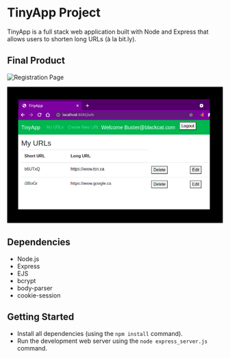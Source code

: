# TinyApp Project

TinyApp is a full stack web application built with Node and Express that allows users to shorten long URLs (à la bit.ly).

## Final Product

![Registration Page](https://github.com/C-Swain/tinyapp/blob/master/screenshots/register.png.)

![User URL Page](https://github.com/C-Swain/tinyapp/blob/master/screenshots/urlsPageLoggedIn.png)

## Dependencies

- Node.js
- Express
- EJS
- bcrypt
- body-parser
- cookie-session

## Getting Started

- Install all dependencies (using the `npm install` command).
- Run the development web server using the `node express_server.js` command.